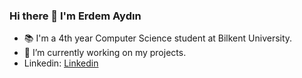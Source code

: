 ### Hi there 👋 I'm Erdem Aydın
- 📚 I'm a 4th year Computer Science student at Bilkent University.
- 🔭 I’m currently working on my projects.
- Linkedin: [Linkedin](https://www.linkedin.com/in/erdem-aydin1/)
<!--
**edorika/edorika** is a ✨ _special_ ✨ repository because its `README.md` (this file) appears on your GitHub profile.

Here are some ideas to get you started:

- 🔭 I’m currently working on ...
- 🌱 I’m currently learning ...
- 👯 I’m looking to collaborate on ...
- 🤔 I’m looking for help with ...
- 💬 Ask me about ...
- 📫 How to reach me: ...
- 😄 Pronouns: ...
- ⚡ Fun fact: ...
-->
